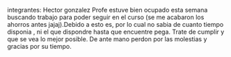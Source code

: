 integrantes: Hector gonzalez
 Profe estuve bien ocupado esta semana buscando trabajo para poder seguir en el curso (se me acabaron los ahorros antes jajaj).Debido a esto
 es, por lo cual no sabia de cuanto tiempo disponia , ni el que dispondre hasta que encuentre pega.
 Trate de cumplir y que se vea lo mejor posible. De ante mano perdon por las molestias y gracias por su tiempo.
